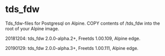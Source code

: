# tds_fdw
Tds_fdw-files for Postgresql on Alpine. COPY contents of /tds_fdw into the root of your Alpine image.

20181204: tds_fdw 2.0.0-alpha.2+, Freetds 1.00.109, Alpine edge.

20190129: tds_fdw 2.0.0-alpha.3+, Freetds 1.00.111, Alpine edge.
